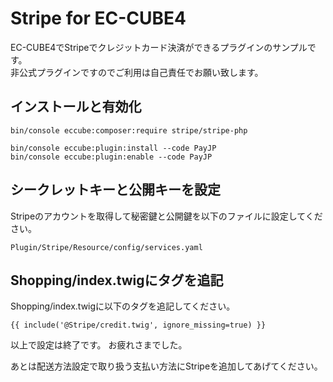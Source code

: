 # Stripe for EC-CUBE4

EC-CUBE4でStripeでクレジットカード決済ができるプラグインのサンプルです。  
非公式プラグインですのでご利用は自己責任でお願い致します。  


## インストールと有効化

```
bin/console eccube:composer:require stripe/stripe-php

bin/console eccube:plugin:install --code PayJP
bin/console eccube:plugin:enable --code PayJP
```

## シークレットキーと公開キーを設定

Stripeのアカウントを取得して秘密鍵と公開鍵を以下のファイルに設定してください。

```
Plugin/Stripe/Resource/config/services.yaml
```

## Shopping/index.twigにタグを追記

Shopping/index.twigに以下のタグを追記してください。

```
{{ include('@Stripe/credit.twig', ignore_missing=true) }}
```

以上で設定は終了です。
お疲れさまでした。


あとは配送方法設定で取り扱う支払い方法にStripeを追加してあげてください。
